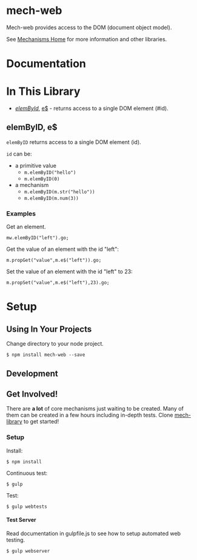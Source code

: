 # mech-web

Mech-web provides access to the DOM (document object model).

See [Mechanisms Home][mech-home-link] for more information and other libraries.

# Documentation

# In This Library

* *[elemById](#elembyid-mechanism)*, [e$](#elembyid-mechanism) - returns access to a single DOM element (#id).

## <a name="filter-mechanism"></a> elemByID, e$

```elemByID``` returns access to a single DOM element (id).

```id``` can be:

* a primitive value
  * ```m.elemByID("hello")```
  * ```m.elemByID(0)```
* a mechanism
  * ```m.elemByID(m.str("hello"))```
  * ```m.elemByID(m.num(3))```

### Examples

Get an element.

```
mw.elemByID("left").go;
```

Get the value of an element with the id "left":

```
m.propGet("value",m.e$("left")).go;
```

Set the value of an element with the id "left" to 23:

```
m.propSet("value",m.e$("left"),23).go;
```

# Setup

## Using In Your Projects

Change directory to your node project.

```
$ npm install mech-web --save
```

## Development

## Get Involved!

There are **a lot** of core mechanisms just waiting to be created. Many of them can be created in a few hours including in-depth tests. Clone [mech-library][mech-library-link] to get started!

### Setup

Install:

```
$ npm install
```

Continuous test:

```
$ gulp
```

Test:

```
$ gulp webtests
```

#### Test Server

Read documentation in gulpfile.js to see how to setup automated web testing.

```
$ gulp webserver
```

[mech-library-link]: https://github.com/mechanismsjs/mech-library "Clone to easily create new mechanism libraries"
[mech-web-link]: https://github.com/mechanismsjs/mech-web "Web centric DOM mechanisms"
[mech-core-link]: https://github.com/mechanismsjs/mech-core "Core mechanisms"
[mech-home-link]: https://github.com/mechanisms/mech "Home repository for mechanisms"
